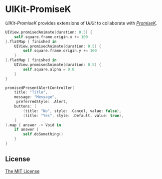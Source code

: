 UIKit-PromiseK
=======================

_UIKit-PromiseK_ provides extensions of _UIKit_ to collaborate with [_PromiseK_](https://github.com/koher/PromiseK/).

```swift
UIView.promisedAnimate(duration: 0.5) {
    self.square.frame.origin.x += 100
}.flatMap { finished in
    UIView.promisedAnimate(duration: 0.5) {
        self.square.frame.origin.y += 100
    }
}.flatMap { finished in
    UIView.promisedAnimate(duration: 0.5) {
        self.square.alpha = 0.0
    }
}

promisedPresentAlertController(
    title: "Title",
    message: "Message",
     preferredStyle: .Alert,
    buttons: [
        (title: "No", style: .Cancel, value: false),
        (title: "Yes", style: .Default, value: true),
    ]
).map { answer -> Void in
    if answer {
        self.doSomething()
    }
}
```

License
-----------------------

[The MIT License](LICENSE)
